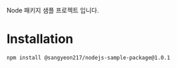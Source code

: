 Node 패키지 샘플 프로젝트 입니다.

# Installation

```bash
npm install @sangyeon217/nodejs-sample-package@1.0.1
```
